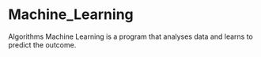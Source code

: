 # Machine_Learning
Algorithms
Machine Learning is a program that analyses data and learns to predict the outcome.

